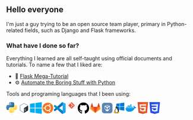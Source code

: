 ## Hello everyone
I'm just a guy trying to be an open source team player, primary in Python-related fields, such as Django and Flask frameworks.

### What have I done so far?
Everything I learned are all self-taught using official documents and tutorials. To name a few that I liked are: 
- 📣 [Flask Mega-Tutorial](https://blog.miguelgrinberg.com/post/the-flask-mega-tutorial-part-i-hello-world)
- ⚙ [Automate the Boring Stuff with Python](https://automatetheboringstuff.com/2e/chapter0/)

Tools and programing languages that I been using: 

<img align="left" alt="Python" width="32px" src="images/python.png" /> 
<img align="left" alt="Bash" width="32px" src="images/bash.png" /> 
<img align="left" alt="Windows" width="32px" src="images/windows.png" /> 
<img align="left" alt="Ubuntu" width="32px" src="images/ubuntu.png" /> 
<img align="left" alt="VSCode" width="32px" src="images/vscode.png" /> 
<img align="left" alt="Git" width="32px" src="images/git.jpg" /> 
<img align="left" alt="GitHub" width="32px" src="images/github.png" /> 
<img align="left" alt="Gitlab" width="32px" src="images/gitlab.webp" /> 
<img align="left" alt="VirtualBox" width="32px" src="images/virtualbox.png" /> 
<img align="left" alt="WSL" width="32px" src="images/wsl.png" /> 
<img align="left" alt="Docker" width="32px" src="images/docker.webp" /> 
<img align="left" alt="HTML" width="32px" src="images/html.png" /> 
<img align="left" alt="CSS" width="32px" src="images/css.png" /> 


